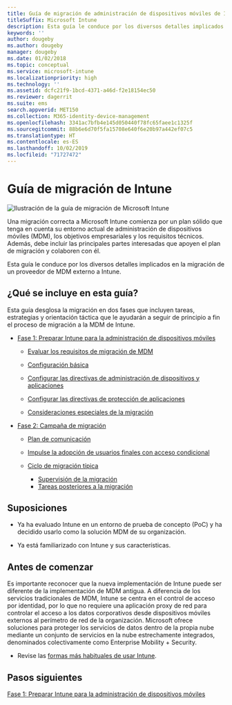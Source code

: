 ```yaml
---
title: Guía de migración de administración de dispositivos móviles de Intune
titleSuffix: Microsoft Intune
description: Esta guía le conduce por los diversos detalles implicados en la migración de un proveedor de MDM externo a Microsoft Intune.
keywords: ''
author: dougeby
ms.author: dougeby
manager: dougeby
ms.date: 01/02/2018
ms.topic: conceptual
ms.service: microsoft-intune
ms.localizationpriority: high
ms.technology: ''
ms.assetid: dcfc21f9-1bcd-4371-a46d-f2e18154ec50
ms.reviewer: dagerrit
ms.suite: ems
search.appverid: MET150
ms.collection: M365-identity-device-management
ms.openlocfilehash: 3341ac7bfb4e145d050440f78fc65faee1c1325f
ms.sourcegitcommit: 88b6e6d70f5fa15708e640f6e20b97a442ef07c5
ms.translationtype: HT
ms.contentlocale: es-ES
ms.lasthandoff: 10/02/2019
ms.locfileid: "71727472"
---
```

# <a name="intune-migration-guide"></a>Guía de migración de Intune

![Ilustración de la guía de migración de Microsoft Intune](./media/migration-guide/MDM-migration-guide-art.PNG)

Una migración correcta a Microsoft Intune comienza por un plan sólido que tenga en cuenta su entorno actual de administración de dispositivos móviles (MDM), los objetivos empresariales y los requisitos técnicos. Además, debe incluir las principales partes interesadas que apoyen el plan de migración y colaboren con él.

Esta guía le conduce por los diversos detalles implicados en la migración de un proveedor de MDM externo a Intune.

## <a name="whats-included-in-this-guide"></a>¿Qué se incluye en esta guía?

Esta guía desglosa la migración en dos fases que incluyen tareas, estrategias y orientación táctica que le ayudarán a seguir de principio a fin el proceso de migración a la MDM de Intune.

- [Fase 1: Preparar Intune para la administración de dispositivos móviles](migration-guide-prepare.md)

  - [Evaluar los requisitos de migración de MDM](migration-guide-prepare.md#assess-mdm-requirements)

  - [Configuración básica](migration-guide-setup.md)

  - [Configurar las directivas de administración de dispositivos y aplicaciones](migration-guide-configure-policies.md)

  - [Configurar las directivas de protección de aplicaciones](../apps/app-protection-policies.md)

  - [Consideraciones especiales de la migración](migration-guide-considerations.md)

- [Fase 2: Campaña de migración](migration-guide-campaign.md)

  - [Plan de comunicación](migration-guide-communication-plan.md)

  - [Impulse la adopción de usuarios finales con acceso condicional](migration-guide-drive-adoption.md)

  - [Ciclo de migración típica](migration-guide-cycle.md)
    - [Supervisión de la migración](migration-guide-cycle.md#monitoring-migration)
    - [Tareas posteriores a la migración](migration-guide-cycle.md#post-migration)

## <a name="assumptions"></a>Suposiciones

- Ya ha evaluado Intune en un entorno de prueba de concepto (PoC) y ha decidido usarlo como la solución MDM de su organización.

- Ya está familiarizado con Intune y sus características.

## <a name="before-you-begin"></a>Antes de comenzar

Es importante reconocer que la nueva implementación de Intune puede ser diferente de la implementación de MDM antigua. A diferencia de los servicios tradicionales de MDM, Intune se centra en el control de acceso por identidad, por lo que no requiere una aplicación proxy de red para controlar el acceso a los datos corporativos desde dispositivos móviles externos al perímetro de red de la organización. Microsoft ofrece soluciones para proteger los servicios de datos dentro de la propia nube mediante un conjunto de servicios en la nube estrechamente integrados, denominados colectivamente como Enterprise Mobility + Security.

- Revise las [formas más habituales de usar Intune](common-scenarios.md).

## <a name="next-steps"></a>Pasos siguientes

[Fase 1: Preparar Intune para la administración de dispositivos móviles](migration-guide-prepare.md)
